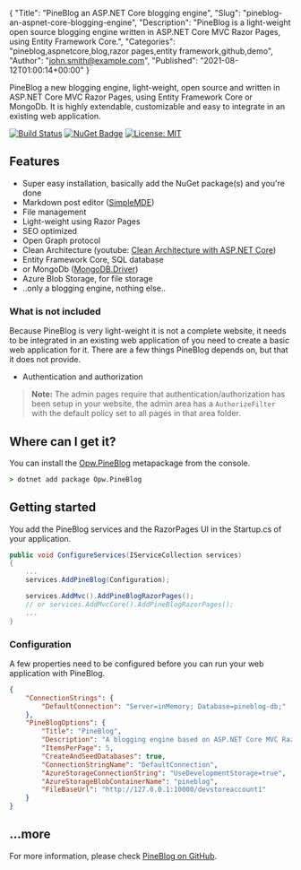 {
    "Title": "PineBlog an ASP.NET Core blogging engine",
    "Slug": "pineblog-an-aspnet-core-blogging-engine",
    "Description": "PineBlog is a light-weight open source blogging engine written in ASP.NET Core MVC Razor Pages, using Entity Framework Core.",
    "Categories": "pineblog,aspnetcore,blog,razor pages,entity framework,github,demo",
    "Author": "john.smith@example.com",
    "Published": "2021-08-12T01:00:14+00:00"
}

PineBlog a new blogging engine, light-weight, open source and written in ASP.NET Core MVC Razor Pages, using Entity Framework Core or MongoDb. It is highly
extendable, customizable and easy to integrate in an existing web application.

[![Build Status](https://dev.azure.com/ofpinewood/Of%20Pine%20Wood/_apis/build/status/ofpinewood.pineblog?branchName=main)](https://dev.azure.com/ofpinewood/Of%20Pine%20Wood/_build/latest?definitionId=7&branchName=main)
[![NuGet Badge](https://img.shields.io/nuget/v/Opw.PineBlog.svg)](https://www.nuget.org/packages/Opw.PineBlog/)
[![License: MIT](https://img.shields.io/github/license/ofpinewood/pineblog.svg)](https://github.com/ofpinewood/pineblog/blob/main/LICENSE)

## Features

- Super easy installation, basically add the NuGet package(s) and you're done
- Markdown post editor ([SimpleMDE](https://simplemde.com/))
- File management
- Light-weight using Razor Pages
- SEO optimized
- Open Graph protocol
- Clean Architecture (youtube: [Clean Architecture with ASP.NET Core](https://youtu.be/_lwCVE_XgqI))
- Entity Framework Core, SQL database
- or MongoDb ([MongoDB.Driver](https://www.nuget.org/packages/mongodb.driver))
- Azure Blob Storage, for file storage
- ..only a blogging engine, nothing else..

### What is not included
Because PineBlog is very light-weight it is not a complete website, it needs to be integrated in an existing web application of you need to create a basic web application for it. There are a few things PineBlog depends on, but that it does not provide.

- Authentication and authorization

> **Note:** The admin pages require that authentication/authorization has been setup in your website, the admin area has  a `AuthorizeFilter` with the default policy set to all pages in that area folder.

## Where can I get it?
You can install the [Opw.PineBlog](https://www.nuget.org/packages/Opw.PineBlog/) metapackage from the console.

``` cmd
> dotnet add package Opw.PineBlog
```

## Getting started
You add the PineBlog services and the RazorPages UI in the Startup.cs of your application.

``` csharp
public void ConfigureServices(IServiceCollection services)
{
    ...
    services.AddPineBlog(Configuration);

    services.AddMvc().AddPineBlogRazorPages();
    // or services.AddMvcCore().AddPineBlogRazorPages();
    ...
}
```

### Configuration
A few properties need to be configured before you can run your web application with PineBlog.

``` json
{
    "ConnectionStrings": {
        "DefaultConnection": "Server=inMemory; Database=pineblog-db;"
    },
    "PineBlogOptions": {
        "Title": "PineBlog",
        "Description": "A blogging engine based on ASP.NET Core MVC Razor Pages and Entity Framework Core",
        "ItemsPerPage": 5,
        "CreateAndSeedDatabases": true,
        "ConnectionStringName": "DefaultConnection",
        "AzureStorageConnectionString": "UseDevelopmentStorage=true",
        "AzureStorageBlobContainerName": "pineblog",
        "FileBaseUrl": "http://127.0.0.1:10000/devstoreaccount1"
    }
}
```

## ...more
For more information, please check [PineBlog on GitHub](https://github.com/ofpinewood/pineblog).
